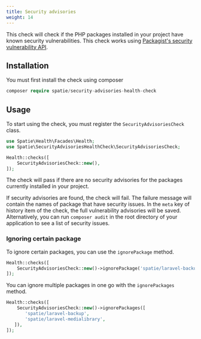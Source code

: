 ```yaml
---
title: Security advisories
weight: 14
---
```


This check will check if the PHP packages installed in your project have known security vulnerabilities. This check works using [Packagist's security vulnerability API](https://php.watch/articles/composer-audit#packagist-vuln-list-api). 

## Installation

You must first install the check using composer

```php
composer require spatie/security-advisories-health-check
```

## Usage

To start using the check, you must register the `SecurityAdvisoriesCheck` class.

```php
use Spatie\Health\Facades\Health;
use Spatie\SecurityAdvisoriesHealthCheck\SecurityAdvisoriesCheck;

Health::checks([
    SecurityAdvisoriesCheck::new(),
]);
```

The check will pass if there are no security advisories for the packages currently installed in your project.

If security advisories are found, the check will fail. The failure message will contain the names of package that have security issues. In the `meta` key of history item of the check, the full vulnerability advisories will be saved. Alternatively, you can run `composer audit` in the root directory of your application to see a list of security issues.

### Ignoring certain package

To ignore certain packages, you can use the `ignorePackage` method.

```php
Health::checks([
    SecurityAdvisoriesCheck::new()->ignorePackage('spatie/laravel-backup'),
]);
```

You can ignore multiple packages in one go with the `ignorePackages` method.

```php
Health::checks([
    SecurityAdvisoriesCheck::new()->ignorePackages([
       'spatie/laravel-backup',
       'spatie/laravel-medialibrary',
   ]),
]);
```
